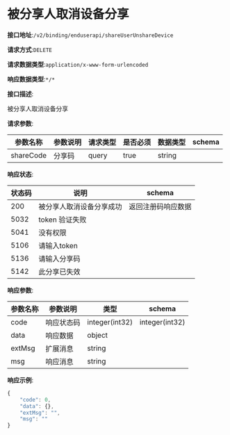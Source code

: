 # 被分享人取消设备分享


**接口地址**:`/v2/binding/enduserapi/shareUserUnshareDevice`


**请求方式**:`DELETE`


**请求数据类型**:`application/x-www-form-urlencoded`


**响应数据类型**:`*/*`


**接口描述**:<p>被分享人取消设备分享</p>


**请求参数**:


| 参数名称  | 参数说明 | 请求类型 | 是否必须 | 数据类型 | schema |
| --------- | -------- | -------- | -------- | -------- | ------ |
| shareCode | 分享码   | query    | true     | string   |        |


**响应状态**:


| 状态码 | 说明                     | schema             |
| ------ | ------------------------ | ------------------ |
| 200    | 被分享人取消设备分享成功 | 返回注册码响应数据 |
| 5032   | token 验证失败           |                    |
| 5041   | 没有权限                 |                    |
| 5106   | 请输入token              |                    |
| 5136   | 请输入分享码             |                    |
| 5142   | 此分享已失效             |                    |


**响应参数**:


| 参数名称 | 参数说明   | 类型           | schema         |
| -------- | ---------- | -------------- | -------------- |
| code     | 响应状态码 | integer(int32) | integer(int32) |
| data     | 响应数据   | object         |                |
| extMsg   | 扩展消息   | string         |                |
| msg      | 响应消息   | string         |                |


**响应示例**:
```javascript
{
	"code": 0,
	"data": {},
	"extMsg": "",
	"msg": ""
}
```
